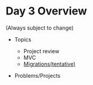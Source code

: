 # Day 3 Overview

(Always subject to change)

- Topics
  - Project review
  - MVC
  - [Migrations(tentative)](https://docs.google.com/presentation/d/14Mf60EoUVF5ple2oUwMZKpspd2Bk8QFbJXazMCHWQcg/edit?usp=sharing)
  
- Problems/Projects
 

